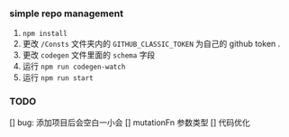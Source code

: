 ### simple repo management
1. `npm install`
2. 更改 `/Consts` 文件夹内的 `GITHUB_CLASSIC_TOKEN` 为自己的 github token .
3. 更改 `codegen` 文件里面的 `schema` 字段
4. 运行 `npm run codegen-watch`
5. 运行 `npm run start`

### TODO
[] bug: 添加项目后会空白一小会
[] mutationFn 参数类型
[] 代码优化